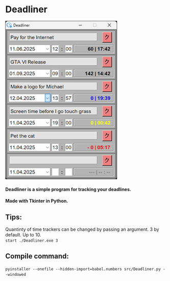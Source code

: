 # Deadliner  
![deadliner_gti_cover.png](./res/git_cover.png)  
#### Deadliner is a simple program for tracking your deadlines.  
#### Made with Tkinter in Python.   

## Tips:  
Quantinty of time trackers can be changed by passing an argument. 3 by default. Up to 10.  
`start ./Deadliner.exe 3`

## Compile command:  
`pyinstaller --onefile --hidden-import=babel.numbers src/Deadliner.py --windowed`
